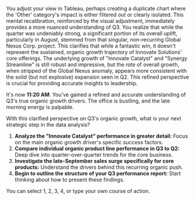 

You adjust your view in Tableau, perhaps creating a duplicate chart where the 'Other' category's impact is either filtered out or clearly isolated. This mental recalibration, reinforced by the visual adjustment, immediately provides a more nuanced understanding of Q3. You realize that while the quarter was undeniably strong, a significant portion of its overall uplift, particularly in August, stemmed from that singular, non-recurring Global Nexus Corp. project. This clarifies that while a fantastic win, it doesn't represent the sustained, organic growth trajectory of Innovate Solutions' core offerings. The underlying growth of "Innovate Catalyst" and "Synergy Streamline" is still robust and impressive, but the *rate* of overall growth, when stripped of the Global Nexus anomaly, appears more consistent with the solid (but not explosive) expansion seen in Q2. This refined perspective is crucial for providing accurate insights to leadership.

It's now **11:20 AM**. You've gained a refined and accurate understanding of Q3's true organic growth drivers. The office is bustling, and the late morning energy is palpable.

With this clarified perspective on Q3's organic growth, what is your next strategic step in the data analysis?

1.  **Analyze the "Innovate Catalyst" performance in greater detail:** Focus on the main organic growth driver's specific success factors.
2.  **Compare individual organic product line performance in Q3 to Q2:** Deep dive into quarter-over-quarter trends for the core business.
3.  **Investigate the late-September sales surge specifically for core products:** Understand the drivers behind this recurring organic push.
4.  **Begin to outline the structure of your Q3 performance report:** Start thinking about how to present these findings.

You can select 1, 2, 3, 4, or type your own course of action.